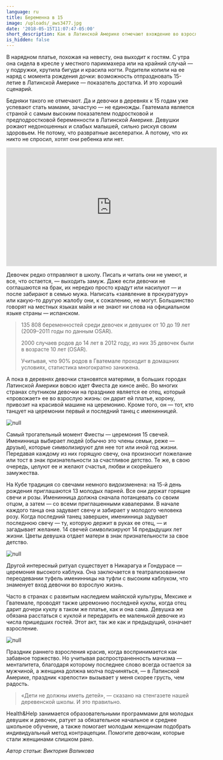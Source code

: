 ```yaml
---
language: ru
title: Беременна в 15
image: /uploads/_aws3477.jpg
date: '2018-05-15T11:07:47-05:00'
short_description: Как в Латинской Америке отмечают вхождение во взрослую жизнь.
is_hidden: false
---
```

В нарядном платье, похожая на невесту, она выходит к гостям. С утра она сидела в кресле у местного парикмахера или на крайний случай — у подружки, крутила бигуди и красила ногти. Родители копили на ее наряд с момента рождения дочки: возможность отпраздновать 15-летие в Латинской Америке — показатель достатка. И это хороший сценарий.

Бедняки такого не отмечают. Да и девочки в деревнях к 15 годам уже успевают стать мамами, зачастую — не единожды. Гватемала является страной с самым высоким показателем подростковой и предподростковой беременности в Латинской Америке. Девушки рожают недоношенных и слабых малышей, сильно рискуя своим здоровьем. Не потому, что развратные акселератки. А потому, что их никто не спросил, хотят они ребенка или нет.

<iframe width="560" height="315" src="https://www.youtube.com/embed/OAnvU48W9Mc" frameborder="0" allow="autoplay; encrypted-media" allowfullscreen></iframe>

Девочек редко отправляют в школу. Писать и читать они не умеют, и все, что остается, — выходить замуж. Даже если девочки не соглашаются на брак, их нередко просто крадут или насилуют — и после забирают в семью мужа. Написать «заявление в прокуратуру» или какую-то другую жалобу они, к сожалению, не могут. Большинство говорят на местных языках майя и не знают ни слова на официальном языке страны — испанском.

> 135 808 беременностей среди девочек и девушек от 10 до 19 лет (2009–2011 годы по данным OSAR).
>
> 2000 случаев родов до 14 лет в 2012 году, из них 35 девочек были в возрасте 10 лет (OSAR).
>
> Учитывая, что 90% родов в Гватемале проходит в домашних условиях, статистика многократно занижена.

А пока в деревнях девочки становятся матерями, в больших городах Латинской Америки вовсю идет Фиеста де кинсе анёс. Во многих странах спутником девочки на празднике является ее отец, который «провожает» ее во взрослую жизнь: он дарит ей платье, корону, привозит на красивой машине на церемонию. Кроме того, он — тот, кто танцует на церемонии первый и последний танец с именинницей.

![null](/uploads/_aws3477.jpg)

Самый трогательный момент Фиесты — церемония 15 свечей. Именинница выбирает людей (обычно это члены семьи, реже — друзья), которые символизируют для нее тот или иной год жизни. Передавая каждому из них горящую свечу, она произносит пожелание или тост в знак признательности за счастливое детство. Те же, в свою очередь, целуют ее и желают счастья, любви и скорейшего замужества.

На Кубе традиция со свечами немного видоизменена: на 15-й день рождения приглашаются 13 молодых парней. Все они держат горящие свечи и розы. Именинница должна сначала потанцевать со своим отцом, а затем — со всеми приглашенными кавалерами. В начале каждого танца она задувает свечу и забирает у молодого человека розу. Когда последний танец завершен, именинница задувает последнюю свечу — ту, которую держит в руках ее отец, — и загадывает желание. 14 свечей символизируют 14 предыдущих лет жизни. Цветы девушка отдает матери в знак признательности за свое детство.

![null](/uploads/ea3ef55c5c8ffb3128969958ecbd0aa5.jpg)

Другой интересный ритуал существует в Никарагуа и Гондурасе — церемония высокого каблука. Она заключается в театрализованном переодевании туфель именинницы на туфли с высоким каблуком, что знаменует вход девочки во взрослую жизнь.

Часто в странах с развитым наследием майяской культуры, Мексике и Гватемале, проводят также церемонию последней куклы, когда отец дарит дочери куклу в таком же платье, как и она сама. Девушка же обязана расстаться с куклой и передарить ее маленькой девочке из числа пришедших гостей. Этот акт, так же как и предыдущий, означает взросление.

![null](/uploads/dsc_0261-2.jpg)

Праздник раннего взросления красив, когда воспринимается как забавное торжество. Но учитывая распространенность мачизма — менталитета, благодаря которому последнее слово всегда остается за мужчиной, а женщина должна молча подчиняться, — в Латинской Америке, праздник «зрелости» вызывает у меня скорее грусть, чем радость.

> «Дети не должны иметь детей», — сказано на стенгазете нашей деревенской школы. И это правильно.

Health&Help занимается образовательными программами для молодых девушек и девочек, ратует за обязательное начальное и среднее школьное обучение, а также помогает молодым женщинам подобрать индивидуальный метод контрацепции. Помогите девочкам, которые стали женщинами слишком рано.

_Автор статьи: Виктория Валикова_
